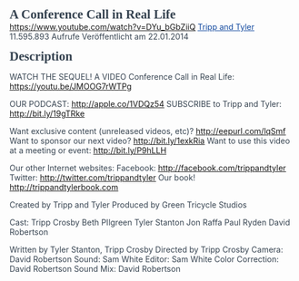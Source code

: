 <span style="font-family:Georgia-Bold;font-size:16.799999237060547pt;color:#384552ff;"><b>A Conference Call in Real Life</b></span>
<a href="https://www.youtube.com/watch?v=DYu_bGbZiiQ" rel="noopener" class="external-link" target="_blank" style="color:#12499fff;"><u>https://www.youtube.com/watch?v=DYu_bGbZiiQ</u></a>
<a href="https://www.youtube.com/channel/UC310aJFjr6Gn9mGZjMZ2VTQ" rel="noopener" class="external-link" target="_blank" style="color:#12499fff;"><u>Tripp and Tyler</u></a>
<span style="color:#384552ff;">11.595.893 Aufrufe</span>
<span style="color:#384552ff;">Veröffentlicht am 22.01.2014</span>





<span style="font-family:Georgia-Bold;font-size:16.799999237060547pt;color:#384552ff;"><b>Description</b></span>

<span style="color:#384552ff;">WATCH THE SEQUEL! A VIDEO Conference Call in Real Life:</span> <a href="https://youtu.be/JMOOG7rWTPg" rel="noopener" class="external-link" target="_blank" style="color:#dca0dff;"><u>https://youtu.be/JMOOG7rWTPg</u></a>

<span style="color:#384552ff;">OUR PODCAST:</span> <a href="http://apple.co/1VDQz54" rel="noopener" class="external-link" target="_blank" style="color:#dca0dff;"><u>http://apple.co/1VDQz54</u></a>
<span style="color:#384552ff;">SUBSCRIBE to Tripp and Tyler:</span> <a href="http://bit.ly/19gTRke" rel="noopener" class="external-link" target="_blank" style="color:#dca0dff;"><u>http://bit.ly/19gTRke</u></a>

<span style="color:#384552ff;">Want exclusive content (unreleased videos, etc)?</span> <a href="http://eepurl.com/lqSmf" rel="noopener" class="external-link" target="_blank" style="color:#dca0dff;"><u>http://eepurl.com/lqSmf</u></a>
<span style="color:#384552ff;">Want to sponsor our next video?</span> <a href="http://bit.ly/1exkRia" rel="noopener" class="external-link" target="_blank" style="color:#dca0dff;"><u>http://bit.ly/1exkRia</u></a>
<span style="color:#384552ff;">Want to use this video at a meeting or event:</span> <a href="http://bit.ly/P9hLLH" rel="noopener" class="external-link" target="_blank" style="color:#dca0dff;"><u>http://bit.ly/P9hLLH</u></a>

<span style="color:#384552ff;">Our other Internet websites:</span>
<span style="color:#384552ff;">Facebook:</span> <a href="http://facebook.com/trippandtyler" rel="noopener" class="external-link" target="_blank" style="color:#dca0dff;"><u>http://facebook.com/trippandtyler</u></a>
<span style="color:#384552ff;">Twitter:</span> <a href="http://twitter.com/trippandtyler" rel="noopener" class="external-link" target="_blank" style="color:#dca0dff;"><u>http://twitter.com/trippandtyler</u></a>
<span style="color:#384552ff;">Our book!</span> <a href="http://trippandtylerbook.com/" rel="noopener" class="external-link" target="_blank" style="color:#dca0dff;"><u>http://trippandtylerbook.com</u></a>

<span style="color:#384552ff;">Created by Tripp and Tyler</span>
<span style="color:#384552ff;">Produced by Green Tricycle Studios</span>

<span style="color:#384552ff;">Cast:</span> 
<span style="color:#384552ff;">Tripp Crosby</span>
<span style="color:#384552ff;">Beth PIlgreen</span>
<span style="color:#384552ff;">Tyler Stanton</span>
<span style="color:#384552ff;">Jon Raffa</span>
<span style="color:#384552ff;">Paul Ryden</span>
<span style="color:#384552ff;">David Robertson</span>

<span style="color:#384552ff;">Written by Tyler Stanton, Tripp Crosby</span>
<span style="color:#384552ff;">Directed by Tripp Crosby</span>
<span style="color:#384552ff;">Camera: David Robertson</span>
<span style="color:#384552ff;">Sound: Sam White</span>
<span style="color:#384552ff;">Editor: Sam White</span>
<span style="color:#384552ff;">Color Correction: David Robertson</span>
<span style="color:#384552ff;">Sound Mix: David Robertson</span>